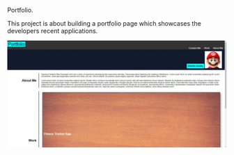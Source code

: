 Portfolio.

This project is about building a portfolio page which showcases the developers recent applications.

![](image/screenshot.JPG)

